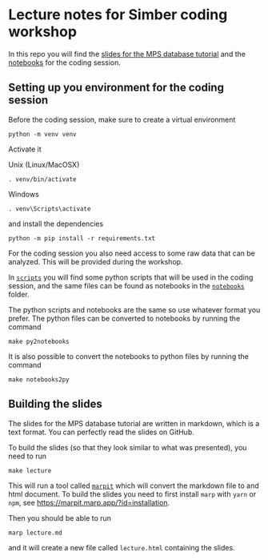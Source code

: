 # Lecture notes for Simber coding workshop

In this repo you will find the [slides for the MPS database tutorial](lecture.md) and the [notebooks](notebooks) for the coding session.


## Setting up you environment for the coding session

Before the coding session, make sure to create a virtual environment
```
python -m venv venv
```
Activate it

Unix (Linux/MacOSX)
```
. venv/bin/activate
```
Windows
```
. venv\Scripts\activate
```
and install the dependencies

```
python -m pip install -r requirements.txt
```

For the coding session you also need access to some raw data that can be analyzed. This will be provided during the workshop.

In [`scripts`](scripts) you will find some python scripts that will be used in the coding session, and the same files can be found as notebooks in the [`notebooks`](notebooks) folder.

The python scripts and notebooks are the same so use whatever format you prefer.
The python files can be converted to notebooks by running the command 

```
make py2notebooks
```

It is also possible to convert the notebooks to python files by running the command
```
make notebooks2py
```


## Building the slides

The slides for the MPS database tutorial are written in markdown, which is a text format. You can perfectly read the slides on GitHub.

To build the slides (so that they look similar to what was presented), you need to run
```
make lecture
```

This will run a tool called [`marpit`](https://marpit.marp.app) which will convert the markdown file to and html document.
To build the slides you need to first install `marp` with `yarn` or `npm`, see <https://marpit.marp.app/?id=installation>.

Then you should be able to run
```
marp lecture.md
```
and it will create a new file called `lecture.html` containing the slides. 